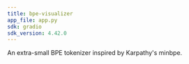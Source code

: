 ```yaml
---
title: bpe-visualizer
app_file: app.py
sdk: gradio
sdk_version: 4.42.0
---
```

An extra-small BPE tokenizer inspired by Karpathy's minbpe.